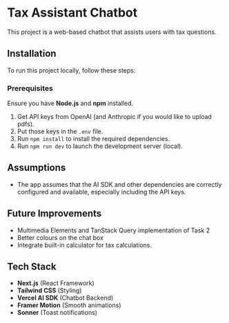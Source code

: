 # Tax Assistant Chatbot

This project is a web-based chatbot that assists users with tax questions.

## Installation

To run this project locally, follow these steps:

### Prerequisites

Ensure you have **Node.js** and **npm** installed.

1. Get API keys from OpenAI (and Anthropic if you would like to upload pdfs).
2. Put those keys in the `.env` file.
3. Run `npm install` to install the required dependencies.
4. Run `npm run dev` to launch the development server (local).

## Assumptions

- The app assumes that the AI SDK and other dependencies are correctly configured and available, especially including the API keys.

## Future Improvements

- Multimedia Elements and TanStack Query implementation of Task 2
- Better colours on the chat box
- Integrate built-in calculator for tax calculations.

## Tech Stack

- **Next.js** (React Framework)
- **Tailwind CSS** (Styling)
- **Vercel AI SDK** (Chatbot Backend)
- **Framer Motion** (Smooth animations)
- **Sonner** (Toast notifications)
